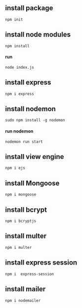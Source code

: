 ## install package

`npm init`

## install node modules

`npm install`

#### run

`node index.js`

## install express

`npm i express`

## install nodemon

`sudo npm install -g nodemon`

#### run nodemon

`nodemon run start`

## install view engine

`npm i ejs`

## install Mongoose

`npm i mongoose`

## install bcrypt

`npm i bcryptjs`

## install multer

`npm i multer`

## install express session

`npm i  express-session`

## install mailer

`npm i nodemailer`
